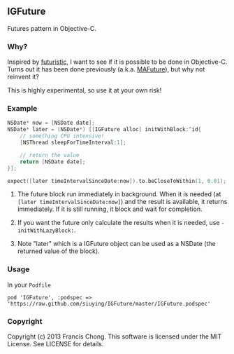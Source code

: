 ## IGFuture

Futures pattern in Objective-C.

### Why?

Inspired by [futuristic](https://github.com/seanlilmateus/futuristic), I want to see if it is possible to be done in Objective-C. Turns out it has been done previously (a.k.a. [MAFuture](https://github.com/mikeash/MAFuture)),
but why not reinvent it?

This is highly experimental, so use it at your own risk!

### Example

```objective-c
NSDate* now = [NSDate date];
NSDate* later = (NSDate*) [[IGFuture alloc] initWithBlock:^id{
    // something CPU intensive!
    [NSThread sleepForTimeInterval:1];

    // return the value
    return [NSDate date];
}];

expect([later timeIntervalSinceDate:now]).to.beCloseToWithin(1, 0.01);
```

1. The future block run immediately in background. When it is needed (at ```[later timeIntervalSinceDate:now]```) and the result is available, it returns immediately. If it is still running, it block and wait for completion. 

2. If you want the future only calculate the results when it is needed, use ```-initWithLazyBlock:```.

3. Note "later" which is a IGFuture object can be used as a NSDate (the returned value of the block).

### Usage

In your ```Podfile```

```
pod 'IGFuture', :podspec => 'https://raw.github.com/siuying/IGFuture/master/IGFuture.podspec'
```


### Copyright

Copyright (c) 2013 Francis Chong. This software is licensed under the MIT License. See LICENSE for details.